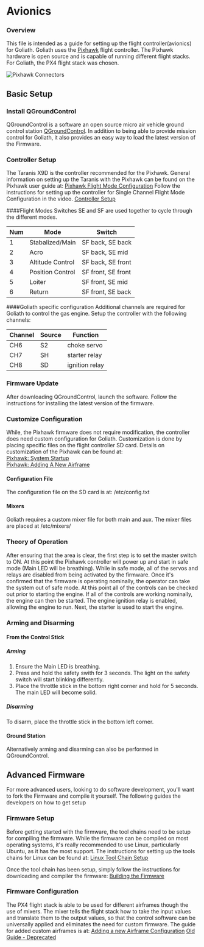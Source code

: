 
# Avionics
### Overview
This file is intended as a guide for setting up the flight controller(avionics) for Goliath. Goliath uses the [Pixhawk](http://www.px4.io) flight controller. The Pixhawk hardware is open source and is capable of running different flight stacks. For Goliath, the PX4 flight stack was chosen.

![Pixhawk Connectors](https://pixhawk.org/_media/modules/pixhawk_connectors.png)

## Basic Setup
### Install QGroundControl
QGroundControl is a software an open source micro air vehicle ground control station [QGroundControl](http://qgroundcontrol.com). In addition to being able to provide mission control for Goliath, it also provides an easy way to load the latest version of the Firmware.

### Controller Setup
The Taranis X9D is the controller recommended for the Pixhawk. General information on setting up the Taranis with the Pixhawk can be found on the Pixhawk user guide at:
[Pixhawk Flight Mode Configuration](http://px4.io/docs/flight-mode-configuration/)
Follow the instructions for setting up the controller for Single Channel Flight Mode Configuration in the video.
[Controller Setup](http://https://youtu.be/scqO7vbH2jo)

####Flight Modes
Switches SE and SF are used together to cycle through the different modes.

Num | Mode | Switch
---|---|---
1|Stabalized/Main|SF back, SE back
2|Acro|SF back, SE mid
3|Altitude Control|SF back, SE front
4|Position Control|SF front, SE front
5|Loiter|SF front, SE mid
6|Return|SF front, SE back

####Goliath specific configuration
Additional channels are required for Goliath to control the gas engine. Setup the controller with the following channels: 

Channel | Source | Function
---|---|---
CH6 | S2 | choke servo
CH7 | SH | starter relay
CH8 | SD | ignition relay

### Firmware Update
After downloading QGroundControl, launch the software. Follow the instructions for installing the latest version of the firmware.

### Customize Configuration
While, the Pixhawk firmware does not require modification, the controller does need custom configuration for Goliath. Customization is done by placing specific files on the flight controller SD card. Details on customization of the Pixhawk can be found at:<br>
[Pixhawk: System Startup](http://dev.px4.io/advanced-system-startup.html)<br>
[Pixhawk: Adding A New Airframe](http://dev.px4.io/airframes-adding-a-new-frame.html)

#### Configuration File
The configuration file on the SD card is at: /etc/config.txt

#### Mixers
Goliath requires a custom mixer file for both main and aux. The mixer files are placed at /etc/mixers/

### Theory of Operation
After ensuring that the area is clear, the first step is to set the master switch to ON. At this point the Pixhawk controller will power up and start in safe mode (Main LED will be breathing). While in safe mode, all of the servos and relays are disabled from being activated by the firmware. Once it's confirmed that the firmware is operating nominally, the operator can take the system out of safe mode. At this point all of the controls can be checked out prior to starting the engine. If all of the controls are working nominally, the engine can then be started. The engine ignition relay is enabled, allowing the engine to run. Next, the starter is used to start the engine.

### Arming and Disarming
#### From the Control Stick
##### Arming
1. Ensure the Main LED is breathing.
2. Press and hold the safety swith for 3 seconds. The light on the safety switch will start blinking differently.
3. Place the throttle stick in the bottom right corner and hold for 5 seconds. The main LED will become solid.
##### Disarming
To disarm, place the throttle stick in the bottom left corner.

#### Ground Station
Alternatively arming and disarming can also be performed in QGroundControl.

## Advanced Firmware
For more advanced users, looking to do software development, you'll want to fork the Firmware and compile it yourself. The following guides the developers on how to get setup

### Firmware Setup
Before getting started with the firmware, the tool chains need to be setup for compiling the firmware. While the firmware can be compiled on most operating systems, it's really recommended to use Linux, particularly Ubuntu, as it has the most support. The instructions for setting up the tools chains for Linux can be found at:
[Linux Tool Chain Setup](http://dev.px4.io/starting-installing-linux.html)

Once the tool chain has been setup, simply follow the instructions for downloading and compiler the firmware:
[Building the Firmware](http://dev.px4.io/starting-building.html)

### Firmware Configuration
The PX4 flight stack is able to be used for different airframes though the use of mixers. The mixer tells the flight stack how to take the input values and translate them to the output values, so that the control software can be universally applied and eliminates the need for custom firmware. The guide for added custom airframes is at:
[Adding a new Airframe Configuration](http://dev.px4.io/airframes-adding-a-new-frame.html)
[Old Guide - Deprecated](https://pixhawk.org/dev/mixing)


